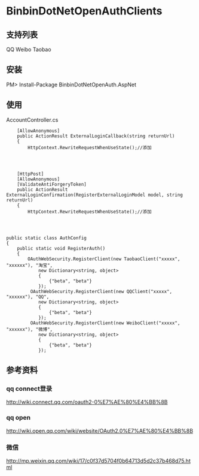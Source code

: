 # BinbinDotNetOpenAuthClients



## 支持列表
QQ
Weibo
Taobao

## 安装
PM> Install-Package BinbinDotNetOpenAuth.AspNet

## 使用
AccountController.cs

        [AllowAnonymous]
        public ActionResult ExternalLoginCallback(string returnUrl)
        {
            HttpContext.RewriteRequestWhenUseState();//添加




        [HttpPost]
        [AllowAnonymous]
        [ValidateAntiForgeryToken]
        public ActionResult ExternalLoginConfirmation(RegisterExternalLoginModel model, string returnUrl)
        {
            HttpContext.RewriteRequestWhenUseState();//添加
            
            
            
            
    public static class AuthConfig
    {
        public static void RegisterAuth()
        {
            OAuthWebSecurity.RegisterClient(new TaobaoClient("xxxxx", "xxxxxx"), "淘宝",
                new Dictionary<string, object>
                {
                    {"beta", "beta"}
                });
             OAuthWebSecurity.RegisterClient(new QQClient("xxxxx", "xxxxxx"), "QQ",
                new Dictionary<string, object>
                {
                    {"beta", "beta"}
                });    
             OAuthWebSecurity.RegisterClient(new WeiboClient("xxxxx", "xxxxxx"), "微博",
                new Dictionary<string, object>
                {
                    {"beta", "beta"}
                });    

## 参考资料

### qq connect登录
http://wiki.connect.qq.com/oauth2-0%E7%AE%80%E4%BB%8B

### qq open
http://wiki.open.qq.com/wiki/website/OAuth2.0%E7%AE%80%E4%BB%8B

### 微信
http://mp.weixin.qq.com/wiki/17/c0f37d5704f0b64713d5d2c37b468d75.html
